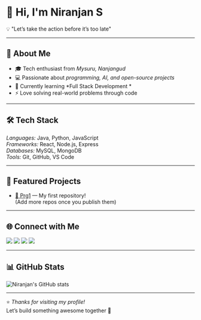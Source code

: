 # 👋 Hi, I'm Niranjan S  

💡 "Let’s take the action before it’s too late"  

---

## 🚀 About Me
- 🎓 Tech enthusiast from *Mysuru, Nanjangud*  
- 💻 Passionate about *programming, AI, and open-source projects*  
- 🌱 Currently learning *Full Stack Development *  
- ⚡ Love solving real-world problems through code  

---

## 🛠 Tech Stack
*Languages:* Java, Python, JavaScript  
*Frameworks:* React, Node.js, Express  
*Databases:* MySQL, MongoDB  
*Tools:* Git, GitHub, VS Code  

---

## 📂 Featured Projects
- [🔗 Prg1](https://github.com/Niranjan53/Prg1) — My first repository!  
(Add more repos once you publish them)

---

## 🌐 Connect with Me
<p align="left">
  <a href="https://www.linkedin.com/in/niranjan-s/" target="_blank"><img src="https://img.shields.io/badge/LinkedIn-blue?logo=linkedin&logoColor=white" /></a>
  <a href="https://twitter.com/niranjan_s" target="_blank"><img src="https://img.shields.io/badge/Twitter-black?logo=x&logoColor=white" /></a>
  <a href="https://www.instagram.com/niranjan.codes/" target="_blank"><img src="https://img.shields.io/badge/Instagram-purple?logo=instagram&logoColor=white" /></a>
  <a href="https://www.youtube.com/@niranjantech" target="_blank"><img src="https://img.shields.io/badge/YouTube-red?logo=youtube&logoColor=white" /></a>
</p>

---

## 📊 GitHub Stats
![Niranjan's GitHub stats](https://github-readme-stats.vercel.app/api?username=Niranjan53&show_icons=true&theme=tokyonight)

---

⭐ *Thanks for visiting my profile!*  
Let’s build something awesome together 🚀
